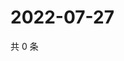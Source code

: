 # 2022-07-27

共 0 条

<!-- BEGIN WEIBO -->
<!-- 最后更新时间 Wed Jul 27 2022 01:09:51 GMT+0800 (China Standard Time) -->

<!-- END WEIBO -->
